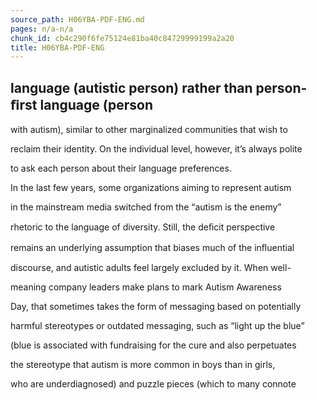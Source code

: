 ```yaml
---
source_path: H06YBA-PDF-ENG.md
pages: n/a-n/a
chunk_id: cb4c290f6fe75124e81ba40c84729999199a2a20
title: H06YBA-PDF-ENG
---
```

## language (autistic person) rather than person-ﬁrst language (person

with autism), similar to other marginalized communities that wish to

reclaim their identity. On the individual level, however, it’s always polite

to ask each person about their language preferences.

In the last few years, some organizations aiming to represent autism

in the mainstream media switched from the “autism is the enemy”

rhetoric to the language of diversity. Still, the deﬁcit perspective

remains an underlying assumption that biases much of the inﬂuential

discourse, and autistic adults feel largely excluded by it. When well-

meaning company leaders make plans to mark Autism Awareness

Day, that sometimes takes the form of messaging based on potentially

harmful stereotypes or outdated messaging, such as “light up the blue”

(blue is associated with fundraising for the cure and also perpetuates

the stereotype that autism is more common in boys than in girls,

who are underdiagnosed) and puzzle pieces (which to many connote

